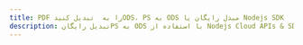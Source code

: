 ---title: PDF را به  تبدیل کنیدODS، PS به ODS مبدل رایگان یا Nodejs SDKdescription: تبدیل رایگانPS به ODS با استفاده از Nodejs Cloud APIs & SDK همچنین اسناد PDF را در Cloud ایجاد، ویرایش و رندر کنید.---